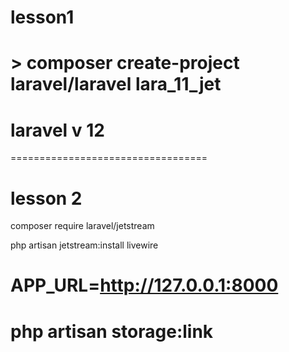 # lesson1

# > composer create-project laravel/laravel lara_11_jet

# laravel v 12
==================================

# lesson 2

composer require laravel/jetstream

php artisan jetstream:install livewire

# APP_URL=http://127.0.0.1:8000
# php artisan storage:link

